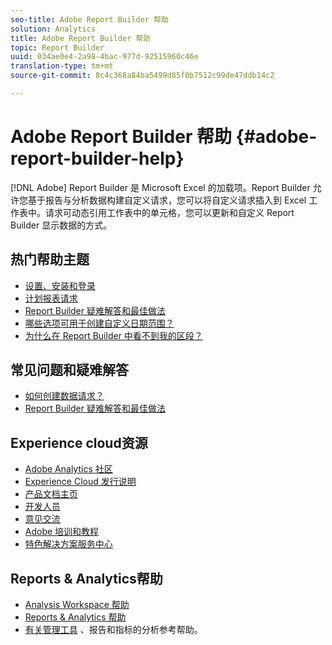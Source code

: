 ```yaml
---
seo-title: Adobe Report Builder 帮助
solution: Analytics
title: Adobe Report Builder 帮助
topic: Report Builder
uuid: 034ae0e4-2a98-4bac-977d-92515960c46e
translation-type: tm+mt
source-git-commit: 8c4c368a84ba5499d85f0b7512c99de47ddb14c2

---
```



# Adobe Report Builder 帮助 {#adobe-report-builder-help}

[!DNL Adobe] Report Builder 是 Microsoft Excel 的加载项。Report Builder 允许您基于报告与分析数据构建自定义请求，您可以将自定义请求插入到 Excel 工作表中。请求可动态引用工作表中的单元格，您可以更新和自定义 Report Builder 显示数据的方式。

<!-- >>[!IMPORTANT]
>
>Update your installation of Report Builder to the latest version. This update is a pre-requisite for running the Analytics user ID migration to the Admin Console, beginning in April 2018.
>
>See [Analytics User Migration to the Admin Console](https://marketing.adobe.com/resources/help/en_US/experience-cloud/admin-console/analytics-migration/) for migration information.

>[!IMPORTANT]
>
>Due to the end of support for TLS 1.0, we recommended that Adobe Report Builder (ARB) users download ARB v5.6.21 prior to September 13, 2018. After that date, prior versions of ARB will not be supported. -->

<!-- Tutorial goes here -->

## 热门帮助主题

* [设置、安装和登录](setup/login.md)
* [计划报表请求](schedule-report-requests.md)
* [Report Builder 疑难解答和最佳做法](troubleshoot.md)
* [哪些选项可用于创建自定义日期范围？](data-requests/configuring-report-dates/c-customized-date-expressions/t-customized-date-expressions.md)
* [为什么在 Report Builder 中看不到我的区段？](data-requests/segmentation.md)

## 常见问题和疑难解答

* [如何创建数据请求？](data-requests/t-create-a-data-request.md)
* [Report Builder 疑难解答和最佳做法](troubleshoot.md)

## Experience cloud资源

* [Adobe Analytics 社区](https://helpx.adobe.com/marketing-cloud/analytics.html)
* [Experience Cloud 发行说明](https://marketing.adobe.com/resources/help/en_US/whatsnew/index.html#Current%20Release%20Notes)
* [产品文档主页](https://marketing.adobe.com/resources/help/en_US/home/index.html)
* [开发人员](https://marketing.adobe.com/resources/help/en_US/home/index.html#Developer)
* [意见交流](https://ideas.omniture.com/t5/Adobe-Idea-Exchange-for-Omniture/idb-p/IdeaExchange3)
* [Adobe 培训和教程](https://helpx.adobe.com/learning.html?promoid=KAUDK)
* [特色解决方案服务中心](https://www.omniture.com/en/products/online_business_optimization)

## Reports &amp; Analytics帮助

* [Analysis Workspace 帮助](https://marketing.adobe.com/resources/help/en_US/analytics/analysis-workspace/)
* [Reports &amp; Analytics 帮助](https://marketing.adobe.com/resources/help/en_US/sc/user/index.html)
* [有关管理工具](https://marketing.adobe.com/resources/help/en_US/reference/index.html) 、报告和指标的分析参考帮助。
